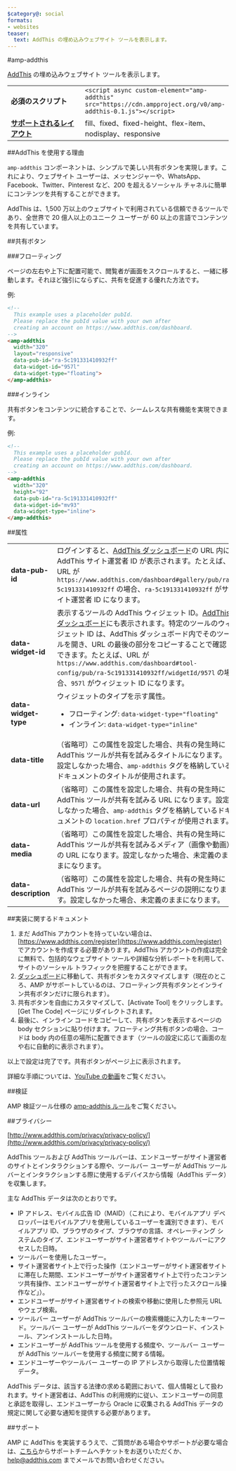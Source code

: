 ```yaml
---
$category@: social
formats:
- websites
teaser:
  text: AddThis の埋め込みウェブサイト ツールを表示します。
---
```


<!--- Reformatted by Reftar! for AMP (go/reftar) on 2019-06-13 -->
<!---
       Copyright 2018 The AMP HTML Authors. All Rights Reserved.

       Licensed under the Apache License, Version 2.0 (the "License");
     you may not use this file except in compliance with the License.
     You may obtain a copy of the License at

     http://www.apache.org/licenses/LICENSE-2.0

     Unless required by applicable law or agreed to in writing, software
     distributed under the License is distributed on an "AS-IS" BASIS,
     WITHOUT WARRANTIES OR CONDITIONS OF ANY KIND, either express or implied.
     See the License for the specific language governing permissions and
     limitations under the License.
-->

#amp-addthis

[AddThis](https://www.addthis.com) の埋め込みウェブサイト ツールを表示します。

<table>
  <tr>
    <td width="40%"><strong>必須のスクリプト</strong></td>
    <td><code>&lt;script async custom-element="amp-addthis" src="https://cdn.ampproject.org/v0/amp-addthis-0.1.js">&lt;/script></code></td>
  </tr>
  <tr>
    <td class="col-fourty"><strong><a href="https://www.ampproject.org/docs/guides/responsive/control_layout.html">サポートされるレイアウト</a></strong></td>
    <td>fill、fixed、fixed-height、flex-item、nodisplay、responsive</td>
  </tr>
</table>


##AddThis を使用する理由

`amp-addthis` コンポーネントは、シンプルで美しい共有ボタンを実現します。これにより、ウェブサイト ユーザーは、メッセンジャーや、WhatsApp、Facebook、Twitter、Pinterest など、200 を超えるソーシャル チャネルに簡単にコンテンツを共有することができます。

AddThis は、1,500 万以上のウェブサイトで利用されている信頼できるツールであり、全世界で 20 億人以上のユニーク ユーザーが 60 以上の言語でコンテンツを共有しています。

##共有ボタン

###フローティング

ページの左右や上下に配置可能で、閲覧者が画面をスクロールすると、一緒に移動します。それほど強引にならずに、共有を促進する優れた方法です。

例:
```html
<!--
  This example uses a placeholder pubId.
  Please replace the pubId value with your own after
  creating an account on https://www.addthis.com/dashboard.
-->
<amp-addthis
  width="320"
  layout="responsive"
  data-pub-id="ra-5c191331410932ff"
  data-widget-id="957l"
  data-widget-type="floating">
</amp-addthis>
```

###インライン

共有ボタンをコンテンツに統合することで、シームレスな共有機能を実現できます。

例:
```html
<!--
  This example uses a placeholder pubId.
  Please replace the pubId value with your own after
  creating an account on https://www.addthis.com/dashboard.
-->
<amp-addthis
  width="320"
  height="92"
  data-pub-id="ra-5c191331410932ff"
  data-widget-id="mv93"
  data-widget-type="inline">
</amp-addthis>
```

##属性

<table>
  <tr>
    <td width="40%"><strong>data-pub-id</strong></td>
    <td>ログインすると、<a href="https://addthis.com/dashboard">AddThis ダッシュボード</a>の URL 内に AddThis サイト運営者 ID が表示されます。たとえば、URL が <code>https://www.addthis.com/dashboard#gallery/pub/ra-5c191331410932ff</code> の場合、<code>ra-5c191331410932ff</code> がサイト運営者 ID になります。</td>
  </tr>
  <tr>
    <td width="40%"><strong>data-widget-id</strong></td>
    <td>表示するツールの AddThis ウィジェット ID。<a href="https://addthis.com/dashboard">AddThis ダッシュボード</a>にも表示されます。特定のツールのウィジェット ID は、AddThis ダッシュボード内でそのツールを開き、URL の最後の部分をコピーすることで確認できます。たとえば、URL が <code>https://www.addthis.com/dashboard#tool-config/pub/ra-5c191331410932ff/widgetId/957l</code> の場合、<code>957l</code> がウィジェット ID になります。</td>
  </tr>
  <tr>
    <td width="40%"><strong>data-widget-type</strong></td>
    <td>ウィジェットのタイプを示す属性。
      <ul>
        <li>フローティング: <code>data-widget-type="floating"</code></li>
        <li>インライン: <code>data-widget-type="inline"</code></li>
      </ul></td>
    </tr>
    <tr>
      <td width="40%"><strong>data-title</strong></td>
      <td>（省略可）この属性を設定した場合、共有の発生時に AddThis ツールが共有を試みるタイトルになります。設定しなかった場合、<code>amp-addthis</code> タグを格納しているドキュメントのタイトルが使用されます。</td>
    </tr>
    <tr>
      <td width="40%"><strong>data-url</strong></td>
      <td>（省略可）この属性を設定した場合、共有の発生時に AddThis ツールが共有を試みる URL になります。設定しなかった場合、<code>amp-addthis</code> タグを格納しているドキュメントの <code>location.href</code> プロパティが使用されます。</td>
    </tr>
    <tr>
      <td width="40%"><strong>data-media</strong></td>
      <td>（省略可）この属性を設定した場合、共有の発生時に AddThis ツールが共有を試みるメディア（画像や動画）の URL になります。設定しなかった場合、未定義のままになります。</td>
    </tr>
    <tr>
      <td width="40%"><strong>data-description</strong></td>
      <td>（省略可）この属性を設定した場合、共有の発生時に AddThis ツールが共有を試みるページの説明になります。設定しなかった場合、未定義のままになります。</td>
    </tr>
  </table>

##実装に関するドキュメント

1. まだ AddThis アカウントを持っていない場合は、[https://www.addthis.com/register](https://www.addthis.com/register) でアカウントを作成する必要があります。AddThis アカウントの作成は完全に無料で、包括的なウェブサイト ツールや詳細な分析レポートを利用して、サイトのソーシャル トラフィックを把握することができます。
1. [ダッシュボード](https://addthis.com/dashboard)に移動して、共有ボタンをカスタマイズします（現在のところ、AMP がサポートしているのは、フローティング共有ボタンとインライン共有ボタンだけに限られます）。
1. 共有ボタンを自由にカスタマイズして、[Activate Tool] をクリックします。[Get The Code] ページにリダイレクトされます。
1. 最後に、インライン コードをコピーして、共有ボタンを表示するページの body セクションに貼り付けます。フローティング共有ボタンの場合、コードは body 内の任意の場所に配置できます（ツールの設定に応じて画面の左や右に自動的に表示されます）。

以上で設定は完了です。共有ボタンがページ上に表示されます。

詳細な手順については、[YouTube の動画](https://www.youtube.com/watch?v=BSkuAB4er2o)をご覧ください。
<amp-youtube width="480" height="270" data-videoid="BSkuAB4er2o" layout="responsive"></amp-youtube>

##検証

AMP 検証ツール仕様の [amp-addthis ルール](https://github.com/ampproject/amphtml/blob/master/extensions/amp-addthis/validator-amp-addthis.protoascii)をご覧ください。

##プライバシー

[http://www.addthis.com/privacy/privacy-policy/](http://www.addthis.com/privacy/privacy-policy/)

AddThis ツールおよび AddThis ツールバーは、エンドユーザーがサイト運営者のサイトとインタラクションする際や、ツールバー ユーザーが AddThis ツールバーとインタラクションする際に使用するデバイスから情報（AddThis データ）を収集します。

主な AddThis データは次のとおりです。

* IP アドレス、モバイル広告 ID（MAID）（これにより、モバイルアプリ デベロッパーはモバイルアプリを使用しているユーザーを識別できます）、モバイルアプリ ID、ブラウザのタイプ、ブラウザの言語、オペレーティング システムのタイプ、エンドユーザーがサイト運営者サイトやツールバーにアクセスした日時。
* ツールバーを使用したユーザー。
* サイト運営者サイト上で行った操作（エンドユーザーがサイト運営者サイトに滞在した期間、エンドユーザーがサイト運営者サイト上で行ったコンテンツ共有操作、エンドユーザーがサイト運営者サイト上で行ったスクロール操作など」）。
* エンドユーザーがサイト運営者サイトの検索や移動に使用した参照元 URL やウェブ検索。
* ツールバー ユーザーが AddThis ツールバーの検索機能に入力したキーワード。ツールバー ユーザーが AddThis ツールバーをダウンロード、インストール、アンインストールした日時。
* エンドユーザーが AddThis ツールを使用する頻度や、ツールバー ユーザーが AddThis ツールバーを使用する頻度に関する情報。
* エンドユーザーやツールバー ユーザーの IP アドレスから取得した位置情報データ。

AddThis データは、該当する法律の求める範囲において、個人情報として扱われます。サイト運営者は、AddThis の利用規約に従い、エンドユーザーの同意と承認を取得し、エンドユーザーから Oracle に収集される AddThis データの規定に関して必要な通知を提供する必要があります。

##サポート

AMP に AddThis を実装するうえで、ご質問がある場合やサポートが必要な場合は、[こちら](https://www.addthis.com/support/)からサポートチームへチケットをお送りいただくか、[help@addthis.com](mailto%3ahelp@addthis.com) までメールでお問い合わせください。
